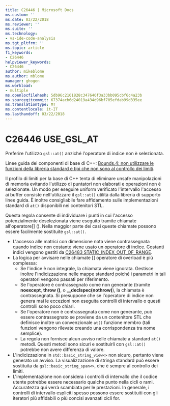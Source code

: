 ```yaml
---
title: C26446 | Microsoft Docs
ms.custom: ''
ms.date: 03/22/2018
ms.reviewer: ''
ms.suite: ''
ms.technology:
- vs-ide-code-analysis
ms.tgt_pltfrm: ''
ms.topic: article
f1_keywords:
- C26446
helpviewer_keywords:
- C26446
author: mikeblome
ms.author: mblome
manager: ghogen
ms.workload:
- multiple
ms.openlocfilehash: 5db96c2161828c347646f3a33bb095cbf6c4a23b
ms.sourcegitcommit: 67374acb6d24019a434d96bf705efdab99d335ee
ms.translationtype: MT
ms.contentlocale: it-IT
ms.lasthandoff: 03/22/2018
---
```

# <a name="c26446-usegslat"></a>C26446 USE_GSL_AT

Preferire l'utilizzo `gsl::at()` anziché l'operatore di indice non è selezionata.

Linee guida dei componenti di base di C++: [Bounds.4: non utilizzare le funzioni della libreria standard e tipi che non sono al controllo dei limiti](https://github.com/isocpp/CppCoreGuidelines/blob/master/CppCoreGuidelines.md#probounds-bounds-safety-profile).

Il profilo di limiti per la base di C++ tenta di eliminare unsafe manipolazioni di memoria evitando l'utilizzo di puntatori non elaborati e operazioni non è selezionate. Un modo per eseguire uniform verificato l'intervallo l'accesso ai buffer consiste nell'utilizzare il `gsl::at()` utilità dalla libreria di supporto linee guida. È inoltre consigliabile fare affidamento sulle implementazioni standard di `at()` disponibili nei contenitori STL.

Questa regola consente di individuare i punti in cui l'accesso potenzialmente deselezionata viene eseguito tramite chiamate all'operatore\[] (). Nella maggior parte dei casi queste chiamate possono essere facilmente sostituite `gsl::at()`.


- L'accesso alle matrici con dimensione nota viene contrassegnata quando indice non costante viene usato un operatore di indice. Costanti indici vengono gestiti da [C26483 STATIC_INDEX_OUT_OF_RANGE](c26483.md).
- La logica per avvisare nelle chiamate [] operatore di overload è più complessa:
  - Se l'indice è non integrale, la chiamata viene ignorata. Gestisce inoltre l'indicizzazione nelle mappe standard poiché i parametri in tali operatori vengono passati per riferimento.
  - Se l'operatore è contrassegnato come non generante (tramite **noexcept**, **throw ()**, o **__declspec(nothrow)**), la chiamata è contrassegnata. Si presuppone che se l'operatore di indice non genera mai le eccezioni non eseguita controlli di intervallo o questi controlli sono poco chiari.
  - Se l'operatore non è contrassegnata come non generante, può essere contrassegnato se proviene da un contenitore STL che definisce inoltre un convenzionale `at()` funzione membro (tali funzioni vengono rilevate creando una corrispondenza tra nome semplice).
  - La regola non fornisce alcun avviso nelle chiamate a standard `at()` metodi. Questi metodi sono sicuri e sostituirli con `gsl::at()` potrebbe non avere differenza di valore.
- L'indicizzazione in `std::basic_string_view<>` non sicuro, pertanto viene generato un avviso. La visualizzazione di stringa standard può essere sostituita da `gsl::basic_string_span<>`, che è sempre al controllo dei limiti.
- L'implementazione non considera i controlli di intervallo che il codice utente potrebbe essere necessario qualche punto nella cicli o rami. Accuratezza qui verrà scambiata per le prestazioni. In generale, i controlli di intervallo espliciti spesso possono essere sostituiti con gli iteratori più affidabili o più concisi avanzati cicli for.


